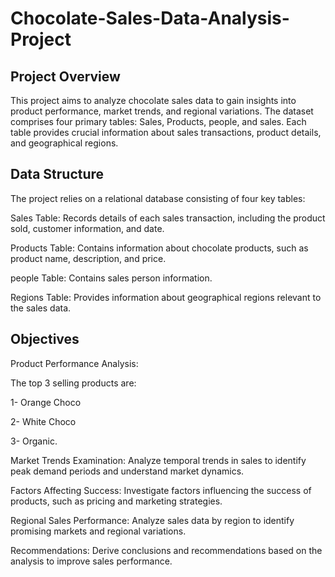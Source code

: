# Chocolate-Sales-Data-Analysis-Project

## Project Overview
This project aims to analyze chocolate sales data to gain insights into product performance, market trends, and regional variations. The dataset comprises four primary tables: Sales, Products, people, and sales. Each table provides crucial information about sales transactions, product details, and geographical regions.

## Data Structure
The project relies on a relational database consisting of four key tables:

Sales Table: Records details of each sales transaction, including the product sold, customer information, and date.

Products Table: Contains information about chocolate products, such as product name, description, and price.

people Table: Contains sales person information.

Regions Table: Provides information about geographical regions relevant to the sales data.

## Objectives
Product Performance Analysis:

The top 3 selling products are:

1- Orange Choco

2- White Choco

3- Organic.

Market Trends Examination: Analyze temporal trends in sales to identify peak demand periods and understand market dynamics.

Factors Affecting Success: Investigate factors influencing the success of products, such as pricing and marketing strategies.

Regional Sales Performance: Analyze sales data by region to identify promising markets and regional variations.

Recommendations: Derive conclusions and recommendations based on the analysis to improve sales performance.
